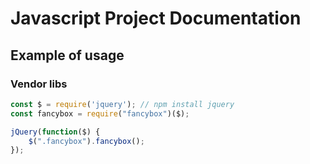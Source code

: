 # Javascript Project Documentation

## Example of usage
### Vendor libs
```js
const $ = require('jquery'); // npm install jquery
const fancybox = require("fancybox")($);

jQuery(function($) {
    $(".fancybox").fancybox();
});
```

